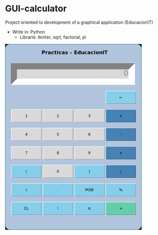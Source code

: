 # GUI-calculator
Project oriented to development of a graphical application (EducacionIT)
- Write in: Python
	- Librarie: tkinter, sqrt, factorial, pi
		
		
![Preview image](resources/preview.png)
